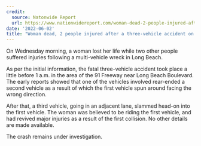 ```yaml
---
credit:
  source: Natonwide Report
  url: https://www.nationwidereport.com/woman-dead-2-people-injured-after-a-three-vehicle-accident-on-91-freeway-in-long-beach-long-beach-ca/
date: '2022-06-02'
title: "Woman dead, 2 people injured after a three-vehicle accident on 91 Freeway in Long Beach (Long Beach, CA)"
---
```

On Wednesday morning, a woman lost her life while two other people suffered injuries following a multi-vehicle wreck in Long Beach.

As per the initial information, the fatal three-vehicle accident took place a little before 1 a.m. in the area of the 91 Freeway near Long Beach Boulevard. The early reports showed that one of the vehicles involved rear-ended a second vehicle as a result of which the first vehicle spun around facing the wrong direction.

After that, a third vehicle, going in an adjacent lane, slammed head-on into the first vehicle. The woman was believed to be riding the first vehicle, and had revived major injuries as a result of the first collision. No other details are made available.

The crash remains under investigation.

